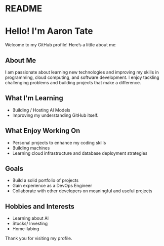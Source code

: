 # README

# Hello! I'm Aaron Tate

Welcome to my GitHub profile! Here’s a little about me:

## About Me
I am passionate about learning new technologies and improving my skills in programming, cloud computing, and software development. I enjoy tackling challenging problems and building projects that make a difference.

## What I'm Learning
- Building / Hosting AI Models
- Improving my understanding GitHub itself.

## What Enjoy Working On
- Personal projects to enhance my coding skills
- Building machines 
- Learning cloud infrastructure and database deployment strategies

## Goals
- Build a solid portfolio of projects
- Gain experience as a DevOps Engineer
- Collaborate with other developers on meaningful  and useful projects

## Hobbies and Interests

- Learning about AI
- Stocks/ Investing
- Home-labing 


Thank you for visiting my profile. 
